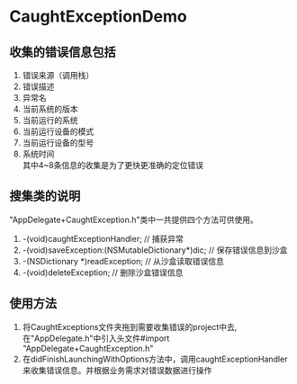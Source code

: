 # CaughtExceptionDemo
## 收集的错误信息包括
1. 错误来源（调用栈）
2. 错误描述 
3. 异常名 
4. 当前系统的版本 
5. 当前运行的系统 
6. 当前运行设备的模式 
7. 当前运行设备的型号 
8. 系统时间 <br>
其中4~8条信息的收集是为了更快更准确的定位错误
## 搜集类的说明
 "AppDelegate+CaughtException.h"类中一共提供四个方法可供使用。
 1. -(void)caughtExceptionHandler; // 捕获异常
 2. -(void)saveException:(NSMutableDictionary*)dic; // 保存错误信息到沙盒
 3. -(NSDictionary *)readException; // 从沙盒读取错误信息
 4. -(void)deleteException; // 删除沙盒错误信息
## 使用方法
1. 将CaughtExceptions文件夹拖到需要收集错误的project中去,在"AppDelegate.h"中引入头文件#import "AppDelegate+CaughtException.h"
2. 在didFinishLaunchingWithOptions方法中，调用caughtExceptionHandler来收集错误信息。并根据业务需求对错误数据进行操作

